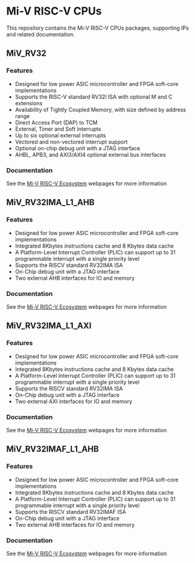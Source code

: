 # Mi-V RISC-V CPUs
This repository contains the Mi-V RISC-V CPUs packages, supporting IPs and related documentation.

## MiV_RV32


### Features
* Designed for low power ASIC microcontroller and FPGA soft-core implementations
* Supports the RISC-V standard RV32I ISA with optional M and C extensions
* Availability of Tightly Coupled Memory, with size defined by address range
* Direct Access Port (DAP) to TCM
* External, Timer and Soft Interrupts
* Up to six optional external interrupts
* Vectored and non-vectored interrupt support
* Optional on-chip debug unit with a JTAG interface
* AHBL, APB3, and AXI3/AXI4 optional external bus interfaces

### Documentation
See the [Mi-V RISC-V Ecosystem](https://www.microsemi.com/product-directory/fpga-soc/5210-mi-v-embedded-ecosystem#documents) webpages for more information


## MiV_RV32IMA_L1_AHB


### Features
* Designed for low power ASIC microcontroller and FPGA soft-core implementations
* Integrated 8Kbytes instructions cache and 8 Kbytes data cache
* A Platform-Level Interrupt Controller (PLIC) can support up to 31 programmable interrupt with a single priority level
* Supports the RISCV standard RV32IMA ISA
* On-Chip debug unit with a JTAG interface
* Two external AHB interfaces for IO and memory

### Documentation
See the [Mi-V RISC-V Ecosystem](https://www.microsemi.com/product-directory/fpga-soc/5210-mi-v-embedded-ecosystem#documents) webpages for more information


## MiV_RV32IMA_L1_AXI


### Features
* Designed for low power ASIC microcontroller and FPGA soft-core implementations
* Integrated 8Kbytes instructions cache and 8 Kbytes data cache
* A Platform-Level Interrupt Controller (PLIC) can support up to 31 programmable interrupt with a single priority level
* Supports the RISCV standard RV32IMA ISA
* On-Chip debug unit with a JTAG interface
* Two external AXI interfaces for IO and memory

### Documentation
See the [Mi-V RISC-V Ecosystem](https://www.microsemi.com/product-directory/fpga-soc/5210-mi-v-embedded-ecosystem#documents) webpages for more information


## MiV_RV32IMAF_L1_AHB


### Features
* Designed for low power ASIC microcontroller and FPGA soft-core implementations
* Integrated 8Kbytes instructions cache and 8 Kbytes data cache
* A Platform-Level Interrupt Controller (PLIC) can support up to 31 programmable interrupt with a single priority level
* Supports the RISCV standard RV32IMAF ISA
* On-Chip debug unit with a JTAG interface
* Two external AHB interfaces for IO and memory

### Documentation
See the [Mi-V RISC-V Ecosystem](https://www.microsemi.com/product-directory/fpga-soc/5210-mi-v-embedded-ecosystem#documents) webpages for more information
